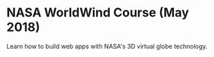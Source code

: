 # NASA WorldWind Course (May 2018)

Learn how to build web apps with NASA's 3D virtual globe technology.
